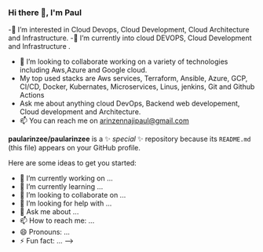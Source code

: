 ### Hi there 👋, I'm Paul
-👀 I’m interested in Cloud Devops, Cloud Development, Cloud Architecture and Infrastructure.
-🌱 I’m currently into cloud DEVOPS, Cloud Development and Infrastructure .
- 💞️ I’m looking to collaborate working on a variety of technologies including Aws,Azure and Google cloud.
- My top used stacks are Aws services, Terraform, Ansible, Azure, GCP, CI/CD, Docker, Kubernates, Microservices, Linus, jenkins, Git and Github Actions
- Ask me about anything cloud DevOps, Backend web developement, Cloud development and Architecture.
- 📫 You can reach me on arinzennajipaul@gmail.com

**paularinzee/paularinzee** is a ✨ _special_ ✨ repository because its `README.md` (this file) appears on your GitHub profile.

Here are some ideas to get you started:

- 🔭 I’m currently working on ...
- 🌱 I’m currently learning ...
- 👯 I’m looking to collaborate on ...
- 🤔 I’m looking for help with ...
- 💬 Ask me about ...
- 📫 How to reach me: ...
- 😄 Pronouns: ...
- ⚡ Fun fact: ...
-->
